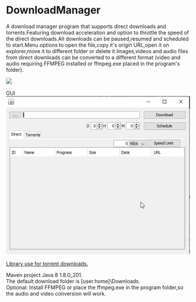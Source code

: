 # DownloadManager  
A download manager program that supports direct downloads and torrents.Featuring download acceleration and option to throttle the speed of the direct downloads.All downloads can be paused,resumed and scheduled to start.Menu options to open the file,copy it's origin URL,open it on explorer,move it to different folder or delete it.Images,videos and audio files from direct downloads can be converted to a different format (video and audio requiring FFMPEG installed or ffmpeg.exe placed in the program's folder).  

![](demo1.gif)

GUI  
![](GUI_2.jpg)  
  
[Library use for torrent downloads.](https://github.com/atomashpolskiy/bt)  
 
Maven project Java 8 1.8.0_201.  
The default download folder is [user.home]\Downloads.   
Optional: Install FFMPEG or place the ffmpeg.exe in the program folder,so the audio and video conversion will work.
